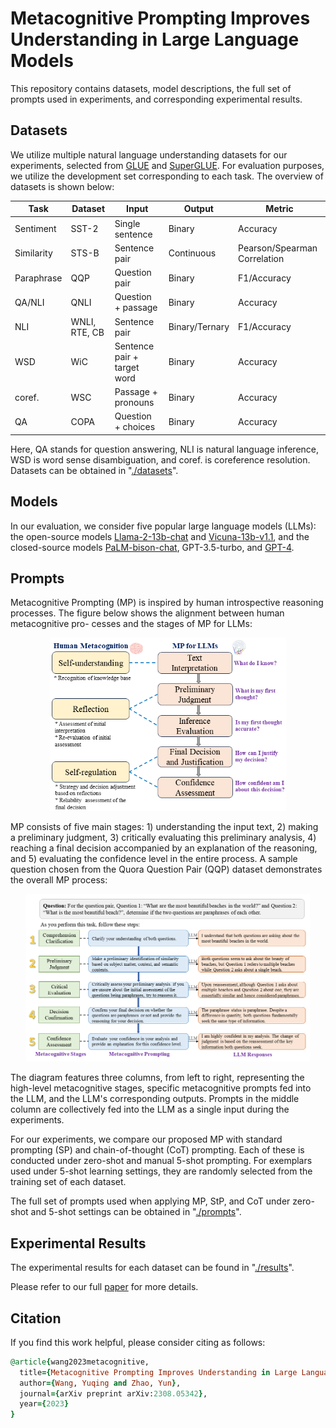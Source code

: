 # Metacognitive Prompting Improves Understanding in Large Language Models
This repository contains datasets, model descriptions, the full set of prompts used in experiments, and corresponding experimental results.

## Datasets
We utilize multiple natural language understanding datasets for our experiments, selected from [GLUE](https://gluebenchmark.com) and [SuperGLUE](https://super.gluebenchmark.com/). For evaluation purposes, we utilize the development set corresponding to each task. The overview of datasets is shown below:

| **Task**    | **Dataset**      | **Input**                  | **Output**       | **Metric**                    |
|-------------|------------------|----------------------------|------------------|-------------------------------|
| Sentiment   | SST-2            | Single sentence            | Binary           | Accuracy                      |
| Similarity  | STS-B            | Sentence pair              | Continuous       | Pearson/Spearman Correlation  |
| Paraphrase  | QQP              | Question pair              | Binary           | F1/Accuracy                   |
| QA/NLI      | QNLI             | Question + passage         | Binary           | Accuracy                      |
| NLI         | WNLI, RTE, CB    | Sentence pair              | Binary/Ternary | F1/Accuracy                   |
| WSD         | WiC              | Sentence pair + target word| Binary           | Accuracy                      |
| coref.      | WSC              | Passage + pronouns         | Binary           | Accuracy                      |
| QA          | COPA             | Question + choices         | Binary           | Accuracy                      |

Here, QA stands for question answering, NLI is natural language inference, WSD is word sense disambiguation, and coref. is coreference resolution. Datasets can be obtained in "[./datasets](./datasets/)".

## Models 
In our evaluation, we consider five popular large language models (LLMs): the open-source models [Llama-2-13b-chat](https://arxiv.org/pdf/2307.09288.pdf) and [Vicuna-13b-v1.1](https://lmsys.org/blog/2023-03-30-vicuna/), and the closed-source models [PaLM-bison-chat](https://arxiv.org/pdf/2305.10403.pdf), GPT-3.5-turbo, and [GPT-4](https://arxiv.org/pdf/2303.08774.pdf).

## Prompts
Metacognitive Prompting (MP) is inspired by human introspective reasoning processes. The figure below shows the alignment between human metacognitive pro-
cesses and the stages of MP for LLMs:
<div align="center">
    <img width="75%" alt="image" src="https://github.com/EternityYW/Metacognitive-Prompting/blob/main/image_sources/human_LLM_metacognition.png">
</div>

MP consists of five main stages: 1) understanding the input text, 2) making a preliminary judgment, 3) critically evaluating this preliminary analysis, 4) reaching a final decision accompanied by an explanation of the reasoning, and 5) evaluating the confidence level in the entire process. A sample question chosen from the Quora Question Pair (QQP) dataset demonstrates the overall MP process:
<div align="center">
    <img width="90%" alt="image" src="https://github.com/EternityYW/Metacognitive-Prompting/blob/main/image_sources/MP_illustration.png">
</div>

The diagram features three columns, from left to right, representing the high-level metacognitive stages, specific metacognitive prompts fed into the LLM, and the LLM's corresponding outputs. Prompts in the middle column are collectively fed into the LLM as a single input during the experiments.

For our experiments, we compare our proposed MP with standard prompting (SP) and chain-of-thought (CoT) prompting. Each of these is conducted under zero-shot and manual 5-shot prompting. For exemplars used under 5-shot learning settings, they are randomly selected from the training set of each dataset.

The full set of prompts used when applying MP, StP, and CoT under zero-shot and 5-shot settings can be obtained in "[./prompts](./prompts/)".

## Experimental Results
The experimental results for each dataset can be found in "[./results](./results/)".

Please refer to our full [paper](https://arxiv.org/pdf/2308.05342.pdf) for more details.

## Citation
If you find this work helpful, please consider citing as follows:  

```ruby
@article{wang2023metacognitive,
  title={Metacognitive Prompting Improves Understanding in Large Language Models},
  author={Wang, Yuqing and Zhao, Yun},
  journal={arXiv preprint arXiv:2308.05342},
  year={2023}
}
```





